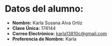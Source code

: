 # Datos del alumno: 

- **Nombre:** Karla Susana Alva Ortiz
- **Clave Única:** 174144
- **Correo Electrónico:** karla13810c@gmail.com
- **Preferencia de Nombre:** Karla
